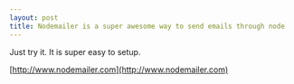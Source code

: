 ```yaml
---
layout: post
title: Nodemailer is a super awesome way to send emails through node
---
```

Just try it. It is super easy to setup. 

[http://www.nodemailer.com](http://www.nodemailer.com)




